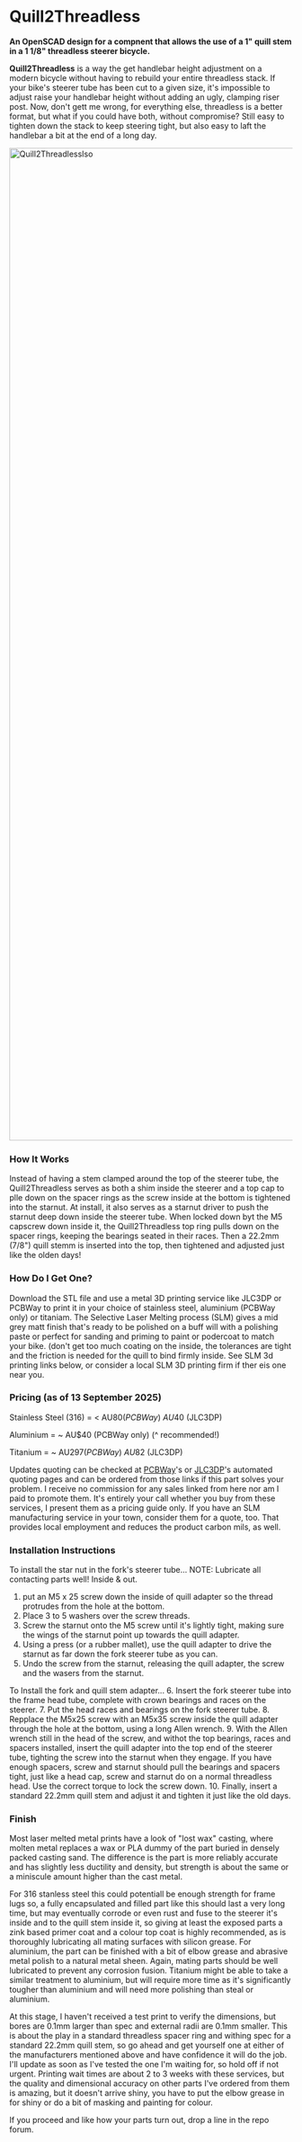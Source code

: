 # Quill2Threadless
**An OpenSCAD design for a compnent that allows the use of a 1" quill stem in a 1 1/8" threadless steerer bicycle.**

**Quill2Threadless** is a way the get handlebar height adjustment on a modern bicycle without having to rebuild your entire threadless stack. If your bike's steerer tube has been cut to a given size, it's impossible to adjust raise your handlebar height without adding an ugly, clamping riser post. Now, don't gett me wrong, for everything else, threadless is a better format, but what if you could have both, without compromise? Still easy to tighten down the stack to keep steering tight, but also easy to laft the handlebar a bit at the end of a long day.

<img width="2052" height="1766" alt="Quill2ThreadlessIso" src="https://github.com/user-attachments/assets/bde47d0f-a9f2-448c-9281-7dadac6ea31f" />

### How It Works
Instead of having a stem clamped around the top of the steerer tube, the Quill2Threadless serves as both a shim inside the steerer and a top cap to plle down on the spacer rings as the screw inside at the bottom is tightened into the starnut. At install, it also serves as a starnut driver to push the starnut deep down inside the steerer tube. When locked down byt the M5 capscrew down inside it, the Quill2Threadless top ring pulls down on the spacer rings, keeping the bearings seated in their races. Then a 22.2mm (7/8") quill stemm is inserted into the top, then tightened and adjusted just like the olden days!

### How Do I Get One?
Download the STL file and use a metal 3D printing service like JLC3DP or PCBWay to print it in your choice of stainless steel, aluminium (PCBWay only) or titaniam. The Selective Laser Melting process (SLM) gives a mid grey matt finish that's ready to be polished on a buff will with a polishing paste or perfect for sanding and priming to paint or podercoat to match your bike. (don't get too much coating on the inside, the tolerances are tight and the friction is needed for the quill to bind firmly inside. See SLM 3d printing links below, or consider a local SLM 3D printing firm if ther eis one near you.

### Pricing (as of 13 September 2025)
Stainless Steel (316) = < AU$80 (PCBWay)
                        ~ AU$40 (JLC3DP)

Aluminium             =   ~ AU$40 (PCBWay only)
                            (^ recommended!)

Titanium              =  ~ AU$297 (PCBWay)
                         ~ AU$82 (JLC3DP)

Updates quoting can be checked at [PCBWay](https://www.pcbway.com/rapid-prototyping/manufacture/?type=2&reffercode=TOP)'s or [JLC3DP](https://jlc3dp.com/3d-printing-quote?spm=Jlc3dp.Homepage.1011.d1)'s automated quoting pages and can be ordered from those links if this part solves your problem. I receive no commission for any sales linked from here nor am I paid to promote them. It's entirely your call whether you buy from these services, I present them as a pricing guide only. If you have an SLM manufacturing service in your town, consider them for a quote, too. That provides local employment and reduces the product carbon mils, as well.

### Installation Instructions

To install the star nut in the fork's steerer tube...
NOTE: Lubricate all contacting parts well! Inside & out.
1.  put an M5 x 25 screw down the inside of quill adapter so the thread protrudes from the hole at the bottom.
2.  Place 3 to 5 washers over the screw threads.
3.  Screw the starnut onto the M5 screw until it's lightly tight, making sure the wings of the starnut point up towards the quill adapter.
4.  Using a press (or a rubber mallet), use the quill adapter to drive the starnut as far down the fork steerer tube as you can.
5.  Undo the screw from the starnut, releasing the quill adapter, the screw and the wasers from the starnut.

To Install the fork and quill stem adapter...
6.  Insert the fork steerer tube into the frame head tube, complete with crown bearings and races on the steerer.
7.  Put the head races and bearings on the fork steerer tube.
8.  Repplace the M5x25 screw with an M5x35 screw inside the quill adapter through the hole at the bottom, using a long Allen wrench.
9.  With the Allen wrench still in the head of the screw, and withot the top bearings, races and spacers installed, insert the quill adapter into the top end of the steerer tube, tighting the screw into the starnut when they engage. If you have enough spacers, screw and starnut should pull the bearings and spacers tight, just like a head cap, screw and starnut do on a normal threadless head. Use the correct torque to lock the screw down.
10. Finally, insert a standard 22.2mm quill stem and adjust it and tighten it just like the old days.

### Finish

Most laser melted metal prints have a look of "lost wax" casting, where molten metal replaces a wax or PLA dummy of the part buried in densely packed casting sand. The difference is the part is more reliably accurate and has slightly less ductility and density, but strength is about the same or a miniscule amount higher than the cast metal.

For 316 stanless steel this could potentiall be enough strength for frame lugs so, a fully encapsulated and filled part like this should last a very long time, but may eventually corrode or even rust and fuse to the steerer it's inside and to the quill stem inside it, so giving at least the exposed parts a zink based primer coat and a colour top coat is highly recommended, as is thoroughly lubricating all mating surfaces with silicon grease. For aluminium, the part can be finished with a bit of elbow grease and abrasive metal polish to a natural metal sheen. Again, mating parts should be well lubricated to prevent any corrosion fusion. Titanium might be able to take a similar treatment to aluminium, but will require more time as it's significantly tougher than aluminium and will need more polishing than steal or aluminium.

At this stage, I haven't received a test print to verify the dimensions, but bores are 0.1mm larger than spec and external radii are 0.1mm smaller. This is about the play in a standard threadless spacer ring and withing spec for a standard 22.2mm quill stem, so go ahead and get yourself one at either of the manufacturers mentioned above and have confidence it will do the job. I'll update as soon as I've tested the one I'm waiting for, so hold off if not urgent. Printing wait times are about 2 to 3 weeks with these services, but the quality and dimensional accuracy on other parts I've ordered from them is amazing, but it doesn't arrive shiny, you have to put the elbow grease in for shiny or do a bit of masking and painting for colour.

If you proceed and like how your parts turn out, drop a line in the repo forum.
